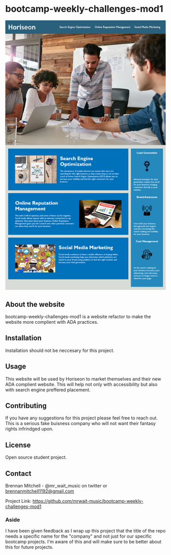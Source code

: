 # bootcamp-weekly-challenges-mod1

![Website-ScreenShot](assets/images/Screenshot-for-Readme.png)

## About the website
 bootcamp-weekly-challenges-mod1 is a website refactor to make the website more complient with ADA practices.

## Installation

Installation should not be neccesary for this project.

## Usage
This website will be used by Horiseon to market themselves and their new ADA complient website. This will help not only with accessibility but also with search engine preffered placement.

## Contributing

If you have any suggestions for this project please feel free to reach out. This is a serious fake buisness company who will not want their fantasy rights infrindged upon. 

## License

Open source student project.

## Contact

Brennan Mitchell - @mr_wait_music on twitter
or brennanmitchell1192@gmail.com 

Project Link: https://github.com/mrwait-music/bootcamp-weekly-challenges-mod1


### Aside
I have been given feedback as I wrap up this project that the title of the repo needs a specific name for the "company" and not just for our specific bootcamp projects. I'm aware of this and will make sure to be better about this for future projects.